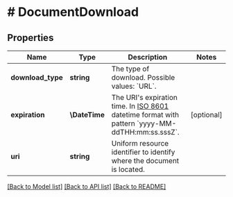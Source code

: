 # # DocumentDownload

## Properties

Name | Type | Description | Notes
------------ | ------------- | ------------- | -------------
**download_type** | **string** | The type of download. Possible values: &#x60;URL&#x60;. |
**expiration** | **\DateTime** | The URI&#39;s expiration time. In [ISO 8601](https://developer-docs.amazon.com/sp-api/docs/iso-8601) datetime format with pattern &#x60;yyyy-MM-ddTHH:mm:ss.sssZ&#x60;. | [optional]
**uri** | **string** | Uniform resource identifier to identify where the document is located. |

[[Back to Model list]](../../README.md#models) [[Back to API list]](../../README.md#endpoints) [[Back to README]](../../README.md)
